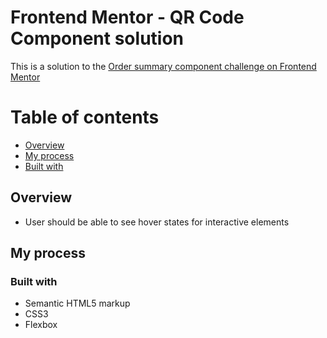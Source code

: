 # Frontend Mentor - QR Code Component solution

This is a solution to the [Order summary component challenge on Frontend Mentor](https://www.frontendmentor.io/challenges/order-summary-component-QlPmajDUj)

# Table of contents

-   [Overview](#overview)
-   [My process](#my-process)
-   [Built with](#built-with)

## Overview

-   User should be able to see hover states for interactive elements

## My process

### Built with

-   Semantic HTML5 markup
-   CSS3
-   Flexbox
